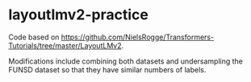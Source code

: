 # layoutlmv2-practice
Code based on https://github.com/NielsRogge/Transformers-Tutorials/tree/master/LayoutLMv2.

Modifications include combining both datasets and undersampling the FUNSD dataset so that they have similar numbers of labels.
